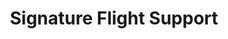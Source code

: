 ---
title: "Signature Flight Support"
url: /kansas-city/signature-flight-support/
shop: travel agency
---